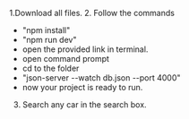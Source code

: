 1.Download all files.
2. Follow the commands
   - "npm install"
   - "npm run dev"
   - open the provided link in terminal.
   - open command prompt
   - cd to the folder
   - "json-server --watch db.json --port 4000"
   - now your project is ready to run.

3. Search any car in the search box.


